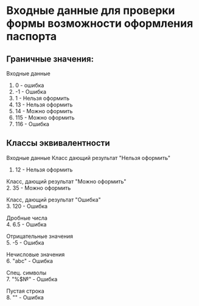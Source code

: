 # Входные данные для проверки формы возможности оформления паспорта

## Граничные значения:
 
 Входные данные
 1. 0 - ошибка
 2. -1 - Ошибка
 3. 1 - Нельзя оформить
 4. 13 - Нельзя оформить
 5. 14 - Можно оформить
 6. 115 - Можно оформить
 7. 116 - Ошибка

## Классы эквивалентности

 Входные данные
 Класс дающий результат "Нельзя оформить"<br>
 1. 12 - Нельзя оформить

 Класс, дающий результат "Можно оформить"<br>
 2. 35 - Можно оформить

 Класс, дающий результат "Ошибка"<br>
 3. 120 - Ошибка

 Дробные числа<br>
 4. 6.5 - Ошибка

 Отрицательные значения<br>
 5. -5 - Ошибка

 Нечисловые значения<br>
 6. "abc" - Ошибка

 Спец. символы<br>
 7. "%$№" - Ошибка
 
 Пустая строка<br>
 8. "" - Ошибка
 